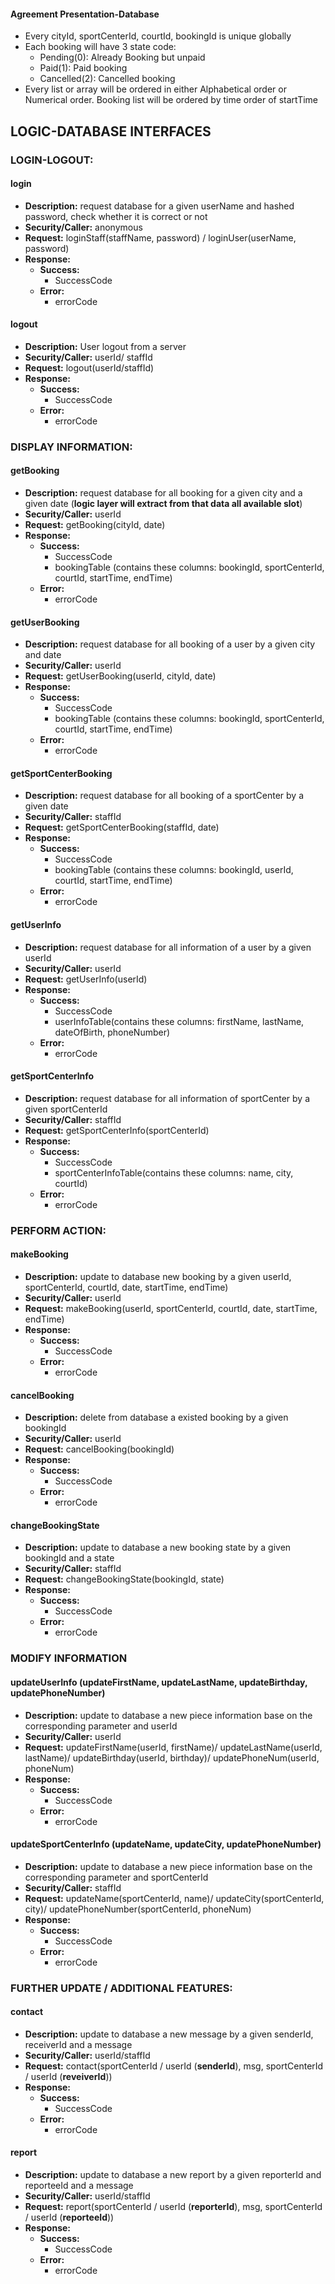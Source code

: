 #### Agreement Presentation-Database
- Every cityId, sportCenterId, courtId, bookingId is unique globally
- Each booking will have 3 state code: 
    - Pending(0): Already Booking but unpaid
    - Paid(1): Paid booking
    - Cancelled(2): Cancelled booking
- Every list or array will be ordered in either Alphabetical order or Numerical order. Booking list will be ordered by time order of startTime

## LOGIC-DATABASE INTERFACES
### LOGIN-LOGOUT:
#### login
- **Description:** request database for a given userName and hashed password, check whether it is correct or not
- **Security/Caller:** anonymous
- **Request:** loginStaff(staffName, password) / loginUser(userName, password)
- **Response:** 
    + **Success:**
        + SuccessCode
    + **Error:**
        + errorCode
        
#### logout
- **Description:** User logout from a server
- **Security/Caller:** userId/ staffId
- **Request:** logout(userId/staffId)
- **Response:**
    + **Success:**
        + SuccessCode
    + **Error:**
        + errorCode
        
### DISPLAY INFORMATION:
#### getBooking
- **Description:** request database for all booking for a given city and a given date (**logic layer will extract from that data all available slot**)
- **Security/Caller:** userId
- **Request:** getBooking(cityId, date)
- **Response:** 
    + **Success:**
        + SuccessCode
        + bookingTable (contains these columns: bookingId, sportCenterId, courtId, startTime, endTime)
    + **Error:**
        + errorCode
        
#### getUserBooking
 - **Description:** request database for all booking of a user by a given city and date
 - **Security/Caller:** userId
 - **Request:** getUserBooking(userId, cityId, date)
 - **Response:**
     + **Success:**
         + SuccessCode
         + bookingTable (contains these columns: bookingId, sportCenterId, courtId, startTime, endTime)
     + **Error:**
         + errorCode
         
#### getSportCenterBooking
- **Description:** request database for all booking of a sportCenter by a given date
- **Security/Caller:** staffId
- **Request:** getSportCenterBooking(staffId, date)
- **Response:**
    + **Success:**
        + SuccessCode
        + bookingTable (contains these columns: bookingId, userId, courtId, startTime, endTime)
    + **Error:**
        + errorCode
        
#### getUserInfo
- **Description:** request database for all information of a user by a given userId
- **Security/Caller:** userId
- **Request:** getUserInfo(userId)
- **Response:**
    + **Success:**
        + SuccessCode
        + userInfoTable(contains these columns: firstName, lastName, dateOfBirth, phoneNumber)
    + **Error:**
        + errorCode
        
#### getSportCenterInfo
- **Description:** request database for all information of sportCenter by a given sportCenterId
- **Security/Caller:** staffId
- **Request:** getSportCenterInfo(sportCenterId)
- **Response:**
    + **Success:**
        + SuccessCode
        + sportCenterInfoTable(contains these columns: name, city, courtId)
    + **Error:**
        + errorCode
        
### PERFORM ACTION:
#### makeBooking
- **Description:** update to database new booking by a given userId, sportCenterId, courtId, date, startTime, endTime)
- **Security/Caller:** userId
- **Request:** makeBooking(userId, sportCenterId, courtId, date, startTime, endTime)
- **Response:**
    + **Success:**
        + SuccessCode
    + **Error:**
        + errorCode
        
#### cancelBooking
- **Description:** delete from database a existed booking by a given bookingId
- **Security/Caller:** userId
- **Request:** cancelBooking(bookingId)
- **Response:**
    + **Success:**
        + SuccessCode
    + **Error:**
        + errorCode
        
#### changeBookingState
- **Description:** update to database a new booking state by a given bookingId and a state
- **Security/Caller:** staffId
- **Request:** changeBookingState(bookingId, state)
- **Response:**
    + **Success:**
        + SuccessCode
    + **Error:**
        + errorCode
        
### MODIFY INFORMATION
#### updateUserInfo (updateFirstName, updateLastName, updateBirthday, updatePhoneNumber)
- **Description:** update to database a new piece information base on the corresponding parameter and userId
- **Security/Caller:** userId
- **Request:** updateFirstName(userId, firstName)/ updateLastName(userId, lastName)/ updateBirthday(userId, birthday)/ updatePhoneNum(userId, phoneNum)
- **Response:**
    + **Success:**
        + SuccessCode
    + **Error:**
        + errorCode

#### updateSportCenterInfo (updateName, updateCity, updatePhoneNumber)
- **Description:** update to database a new piece information base on the corresponding parameter and sportCenterId
- **Security/Caller:** staffId
- **Request:** updateName(sportCenterId, name)/ updateCity(sportCenterId, city)/ updatePhoneNumber(sportCenterId, phoneNum)
- **Response:**
    + **Success:**
        + SuccessCode
    + **Error:**
        + errorCode
        
### FURTHER UPDATE / ADDITIONAL FEATURES:
#### contact
- **Description:** update to database a new message by a given senderId, receiverId and a message
- **Security/Caller:** userId/staffId
- **Request:** contact(sportCenterId / userId (**senderId**), msg, sportCenterId / userId (**reveiverId**))
- **Response:**
    + **Success:**
        + SuccessCode
    + **Error:**
        + errorCode
        
#### report
- **Description:** update to database a new report by a given reporterId and reporteeId and a message
- **Security/Caller:** userId/staffId
- **Request:** report(sportCenterId / userId (**reporterId**), msg, sportCenterId / userId (**reporteeId**))
- **Response:**
    + **Success:**
        + SuccessCode
    + **Error:**
        + errorCode
        